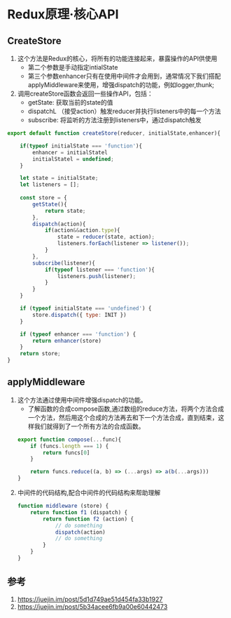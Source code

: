 # Redux原理·核心API
## CreateStore
1. 这个方法是Redux的核心，将所有的功能连接起来，暴露操作的API供使用
    - 第二个参数是手动指定intialState
    - 第三个参数enhancer只有在使用中间件才会用到，通常情况下我们搭配applyMiddleware来使用，增强dispatch的功能，例如logger,thunk;
2. 调用createStore函数会返回一些操作API，包括：
    - getState: 获取当前的state的值
    - dispatchL （接受action）触发reducer并执行listeners中的每一个方法
    - subscribe: 将监听的方法注册到listeners中，通过dispatch触发
```javascript
export default function createStore(reducer, initialState,enhancer){

    if(typeof initialState === 'function'){
        enhancer = initialStatel
        initialStatel = undefined;
    }

    let state = initialState;
    let listeners = [];
    
    const store = {
        getState(){
            return state;
        },
        dispatch(action){
            if(action&&action.type){
                state = reducer(state, action);
                listeners.forEach(listener => listener());                
            }
        },
        subscribe(listener){
            if(typeof listener === 'function'){
                listeners.push(listener);
            }
        }
    }

    if (typeof initialState === 'undefined') {
        store.dispatch({ type: INIT })
    }

    if (typeof enhancer === 'function') {
        return enhancer(store)
    }
    return store;
}
```
## applyMiddleware
1. 这个方法通过使用中间件增强dispatch的功能。
    - 了解函数的合成compose函数,通过数组的reduce方法，将两个方法合成一个方法，然后用这个合成的方法再去和下一个方法合成，直到结束，这样我们就得到了一个所有方法的合成函数。
    ```javascript
    export function compose(...func){
        if (funcs.length === 1) {
            return funcs[0]
        }

        return funcs.reduce((a, b) => (...args) => a(b(...args)))
    }
    ```
2. 中间件的代码结构,配合中间件的代码结构来帮助理解
    ```javascript
    function middleware (store) {
        return function f1 (dispatch) {
            return function f2 (action) {
                // do something
                dispatch(action)
                // do something
            }
        }
    }
    ```
## 参考
1. https://juejin.im/post/5d1d749ae51d454fa33b1927
2. https://juejin.im/post/5b34acee6fb9a00e60442473
